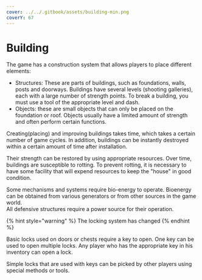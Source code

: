```yaml
---
cover: ../../.gitbook/assets/building-min.png
coverY: 67
---
```


# Building

The game has a construction system that allows players to place different elements:

* Structures: These are parts of buildings, such as foundations, walls, posts and doorways. Buildings have several levels (shooting galleries), each with a large number of strength points. To break a building, you must use a tool of the appropriate level and dash.
* Objects: these are small objects that can only be placed on the foundation or roof. Objects usually have a limited amount of strength and often perform certain functions.

Creating(placing) and improving buildings takes time, which takes a certain number of game cycles. In addition, buildings can be instantly destroyed within a certain amount of time after installation.

Their strength can be restored by using appropriate resources. Over time, buildings are susceptible to rotting. To prevent rotting, it is necessary to have some facility that will expend resources to keep the "house" in good condition.

Some mechanisms and systems require bio-energy to operate. Bioenergy can be obtained from various generators or from other sources in the game world.\
All defensive structures require a power source for their operation.

{% hint style="warning" %}
The locking system has changed
{% endhint %}

Basic locks used on doors or chests require a key to open. One key can be used to open multiple locks. Any player who has the appropriate key in his inventory can open a lock.&#x20;

Simple locks that are used with keys can be picked by other players using special methods or tools.
